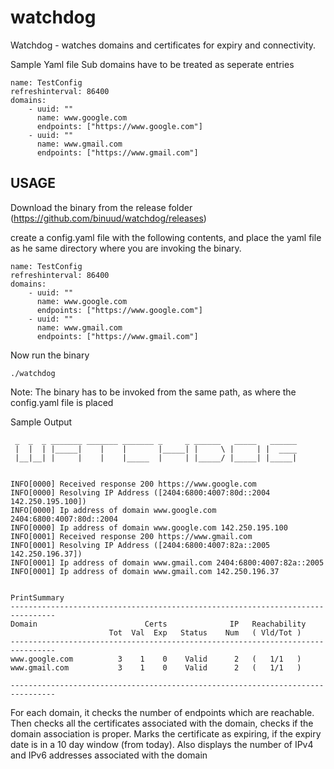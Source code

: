 # watchdog
Watchdog - watches domains and certificates for expiry and connectivity.


Sample Yaml file
Sub domains have to be treated as seperate entries
```
name: TestConfig
refreshinterval: 86400
domains:
    - uuid: ""
      name: www.google.com
      endpoints: ["https://www.google.com"]
    - uuid: ""
      name: www.gmail.com
      endpoints: ["https://www.gmail.com"]
```

## USAGE

Download the binary from the release folder (https://github.com/binuud/watchdog/releases)

create a config.yaml file with the following contents, and place the yaml file as 
he same directory where you are invoking the binary.
```
name: TestConfig
refreshinterval: 86400
domains:
    - uuid: ""
      name: www.google.com
      endpoints: ["https://www.google.com"]
    - uuid: ""
      name: www.gmail.com
      endpoints: ["https://www.gmail.com"]
```

Now run the binary
```
./watchdog
```
Note: The binary has to be invoked from the same path, as where the config.yaml file is placed

Sample Output
```
 _  _  _ _______ _______ _______ _     _ ______   _____   ______
 |  |  | |_____|    |    |       |_____| |     \ |     | |  ____
 |__|__| |     |    |    |_____  |     | |_____/ |_____| |_____|


INFO[0000] Received response 200 https://www.google.com
INFO[0000] Resolving IP Address ([2404:6800:4007:80d::2004 142.250.195.100])
INFO[0000] Ip address of domain www.google.com 2404:6800:4007:80d::2004
INFO[0000] Ip address of domain www.google.com 142.250.195.100
INFO[0001] Received response 200 https://www.gmail.com
INFO[0001] Resolving IP Address ([2404:6800:4007:82a::2005 142.250.196.37])
INFO[0001] Ip address of domain www.gmail.com 2404:6800:4007:82a::2005
INFO[0001] Ip address of domain www.gmail.com 142.250.196.37


PrintSummary
--------------------------------------------------------------------------------
Domain                        Certs              IP   Reachability
                      Tot  Val  Exp   Status    Num   ( Vld/Tot )
--------------------------------------------------------------------------------
www.google.com          3    1    0    Valid      2   (   1/1   )
www.gmail.com           3    1    0    Valid      2   (   1/1   )

--------------------------------------------------------------------------------
```
For each domain, it checks the number of endpoints which are reachable.
Then checks all the certificates associated with the domain, checks if the domain association is proper.
Marks the certificate as expiring, if the expiry date is in a 10 day window (from today).
Also displays the number of IPv4 and IPv6 addresses associated with the domain